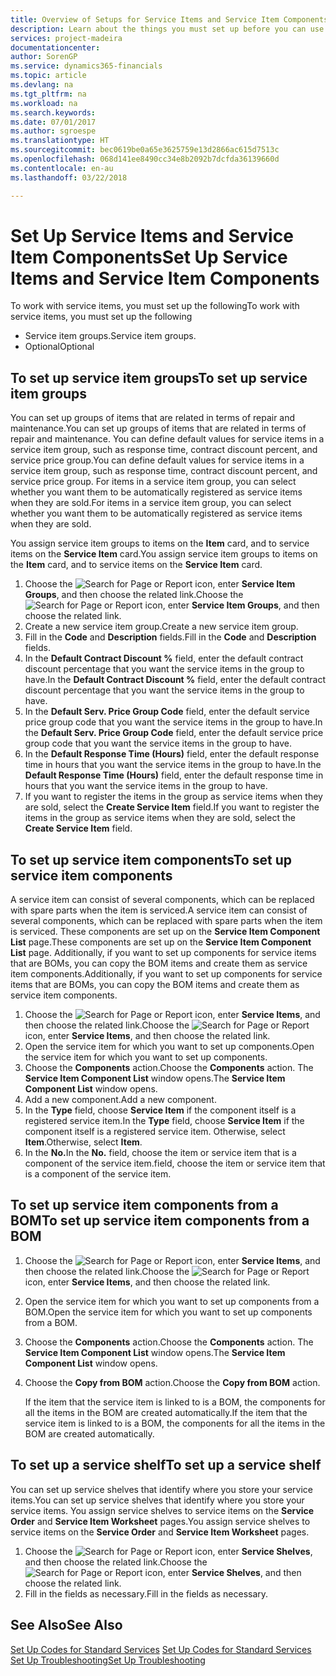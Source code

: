 ```yaml
---
title: Overview of Setups for Service Items and Service Item Components | Microsoft Docs
description: Learn about the things you must set up before you can use service items, including default values such as response time, contract discount percent, and service price group.
services: project-madeira
documentationcenter: 
author: SorenGP
ms.service: dynamics365-financials
ms.topic: article
ms.devlang: na
ms.tgt_pltfrm: na
ms.workload: na
ms.search.keywords: 
ms.date: 07/01/2017
ms.author: sgroespe
ms.translationtype: HT
ms.sourcegitcommit: bec0619be0a65e3625759e13d2866ac615d7513c
ms.openlocfilehash: 068d141ee8490cc34e8b2092b7dcfda36139660d
ms.contentlocale: en-au
ms.lasthandoff: 03/22/2018

---
```

# <a name="set-up-service-items-and-service-item-components"></a><span data-ttu-id="9c2dc-103">Set Up Service Items and Service Item Components</span><span class="sxs-lookup"><span data-stu-id="9c2dc-103">Set Up Service Items and Service Item Components</span></span>
<span data-ttu-id="9c2dc-104">To work with service items, you must set up the following</span><span class="sxs-lookup"><span data-stu-id="9c2dc-104">To work with service items, you must set up the following</span></span>

* <span data-ttu-id="9c2dc-105">Service item groups.</span><span class="sxs-lookup"><span data-stu-id="9c2dc-105">Service item groups.</span></span> 
* <span data-ttu-id="9c2dc-106">Optional</span><span class="sxs-lookup"><span data-stu-id="9c2dc-106">Optional</span></span>

## <a name="to-set-up-service-item-groups"></a><span data-ttu-id="9c2dc-107">To set up service item groups</span><span class="sxs-lookup"><span data-stu-id="9c2dc-107">To set up service item groups</span></span>
<span data-ttu-id="9c2dc-108">You can set up groups of items that are related in terms of repair and maintenance.</span><span class="sxs-lookup"><span data-stu-id="9c2dc-108">You can set up groups of items that are related in terms of repair and maintenance.</span></span> <span data-ttu-id="9c2dc-109">You can define default values for service items in a service item group, such as response time, contract discount percent, and service price group.</span><span class="sxs-lookup"><span data-stu-id="9c2dc-109">You can define default values for service items in a service item group, such as response time, contract discount percent, and service price group.</span></span> <span data-ttu-id="9c2dc-110">For items in a service item group, you can select whether you want them to be automatically registered as service items when they are sold.</span><span class="sxs-lookup"><span data-stu-id="9c2dc-110">For items in a service item group, you can select whether you want them to be automatically registered as service items when they are sold.</span></span>  
  
<span data-ttu-id="9c2dc-111">You assign service item groups to items on the **Item** card, and to service items on the **Service Item** card.</span><span class="sxs-lookup"><span data-stu-id="9c2dc-111">You assign service item groups to items on the **Item** card, and to service items on the **Service Item** card.</span></span>  
  
1. <span data-ttu-id="9c2dc-112">Choose the ![Search for Page or Report](media/ui-search/search_small.png "Search for Page or Report icon") icon, enter **Service Item Groups**, and then choose the related link.</span><span class="sxs-lookup"><span data-stu-id="9c2dc-112">Choose the ![Search for Page or Report](media/ui-search/search_small.png "Search for Page or Report icon") icon, enter **Service Item Groups**, and then choose the related link.</span></span>  
2. <span data-ttu-id="9c2dc-113">Create a new service item group.</span><span class="sxs-lookup"><span data-stu-id="9c2dc-113">Create a new service item group.</span></span>  
3. <span data-ttu-id="9c2dc-114">Fill in the **Code** and **Description** fields.</span><span class="sxs-lookup"><span data-stu-id="9c2dc-114">Fill in the **Code** and **Description** fields.</span></span>  
4. <span data-ttu-id="9c2dc-115">In the **Default Contract Discount %** field, enter the default contract discount percentage that you want the service items in the group to have.</span><span class="sxs-lookup"><span data-stu-id="9c2dc-115">In the **Default Contract Discount %** field, enter the default contract discount percentage that you want the service items in the group to have.</span></span>  
5. <span data-ttu-id="9c2dc-116">In the **Default Serv. Price Group Code** field, enter the default service price group code that you want the service items in the group to have.</span><span class="sxs-lookup"><span data-stu-id="9c2dc-116">In the **Default Serv. Price Group Code** field, enter the default service price group code that you want the service items in the group to have.</span></span>  
6. <span data-ttu-id="9c2dc-117">In the **Default Response Time (Hours)** field, enter the default response time in hours that you want the service items in the group to have.</span><span class="sxs-lookup"><span data-stu-id="9c2dc-117">In the **Default Response Time (Hours)** field, enter the default response time in hours that you want the service items in the group to have.</span></span>  
7. <span data-ttu-id="9c2dc-118">If you want to register the items in the group as service items when they are sold, select the **Create Service Item** field.</span><span class="sxs-lookup"><span data-stu-id="9c2dc-118">If you want to register the items in the group as service items when they are sold, select the **Create Service Item** field.</span></span>  

## <a name="to-set-up-service-item-components"></a><span data-ttu-id="9c2dc-119">To set up service item components</span><span class="sxs-lookup"><span data-stu-id="9c2dc-119">To set up service item components</span></span>
<span data-ttu-id="9c2dc-120">A service item can consist of several components, which can be replaced with spare parts when the item is serviced.</span><span class="sxs-lookup"><span data-stu-id="9c2dc-120">A service item can consist of several components, which can be replaced with spare parts when the item is serviced.</span></span> <span data-ttu-id="9c2dc-121">These components are set up on the **Service Item Component List** page.</span><span class="sxs-lookup"><span data-stu-id="9c2dc-121">These components are set up on the **Service Item Component List** page.</span></span> <span data-ttu-id="9c2dc-122">Additionally, if you want to set up components for service items that are BOMs, you can copy the BOM items and create them as service item components.</span><span class="sxs-lookup"><span data-stu-id="9c2dc-122">Additionally, if you want to set up components for service items that are BOMs, you can copy the BOM items and create them as service item components.</span></span> 
  
1. <span data-ttu-id="9c2dc-123">Choose the ![Search for Page or Report](media/ui-search/search_small.png "Search for Page or Report icon") icon, enter **Service Items**, and then choose the related link.</span><span class="sxs-lookup"><span data-stu-id="9c2dc-123">Choose the ![Search for Page or Report](media/ui-search/search_small.png "Search for Page or Report icon") icon, enter **Service Items**, and then choose the related link.</span></span> 
2. <span data-ttu-id="9c2dc-124">Open the service item for which you want to set up components.</span><span class="sxs-lookup"><span data-stu-id="9c2dc-124">Open the service item for which you want to set up components.</span></span>  
3. <span data-ttu-id="9c2dc-125">Choose the **Components** action.</span><span class="sxs-lookup"><span data-stu-id="9c2dc-125">Choose the **Components** action.</span></span> <span data-ttu-id="9c2dc-126">The **Service Item Component List** window opens.</span><span class="sxs-lookup"><span data-stu-id="9c2dc-126">The **Service Item Component List** window opens.</span></span>  
4. <span data-ttu-id="9c2dc-127">Add a new component.</span><span class="sxs-lookup"><span data-stu-id="9c2dc-127">Add a new component.</span></span>  
5. <span data-ttu-id="9c2dc-128">In the **Type** field, choose **Service Item** if the component itself is a registered service item.</span><span class="sxs-lookup"><span data-stu-id="9c2dc-128">In the **Type** field, choose **Service Item** if the component itself is a registered service item.</span></span> <span data-ttu-id="9c2dc-129">Otherwise, select **Item**.</span><span class="sxs-lookup"><span data-stu-id="9c2dc-129">Otherwise, select **Item**.</span></span>  
6. <span data-ttu-id="9c2dc-130">In the **No.**</span><span class="sxs-lookup"><span data-stu-id="9c2dc-130">In the **No.**</span></span> <span data-ttu-id="9c2dc-131">field, choose the item or service item that is a component of the service item.</span><span class="sxs-lookup"><span data-stu-id="9c2dc-131">field, choose the item or service item that is a component of the service item.</span></span>  

## <a name="to-set-up-service-item-components-from-a-bom"></a><span data-ttu-id="9c2dc-132">To set up service item components from a BOM</span><span class="sxs-lookup"><span data-stu-id="9c2dc-132">To set up service item components from a BOM</span></span>
1.  <span data-ttu-id="9c2dc-133">Choose the ![Search for Page or Report](media/ui-search/search_small.png "Search for Page or Report icon") icon, enter **Service Items**, and then choose the related link.</span><span class="sxs-lookup"><span data-stu-id="9c2dc-133">Choose the ![Search for Page or Report](media/ui-search/search_small.png "Search for Page or Report icon") icon, enter **Service Items**, and then choose the related link.</span></span>  
2. <span data-ttu-id="9c2dc-134">Open the service item for which you want to set up components from a BOM.</span><span class="sxs-lookup"><span data-stu-id="9c2dc-134">Open the service item for which you want to set up components from a BOM.</span></span>  
3. <span data-ttu-id="9c2dc-135">Choose the **Components** action.</span><span class="sxs-lookup"><span data-stu-id="9c2dc-135">Choose the **Components** action.</span></span> <span data-ttu-id="9c2dc-136">The **Service Item Component List** window opens.</span><span class="sxs-lookup"><span data-stu-id="9c2dc-136">The **Service Item Component List** window opens.</span></span>  
4. <span data-ttu-id="9c2dc-137">Choose the **Copy from BOM** action.</span><span class="sxs-lookup"><span data-stu-id="9c2dc-137">Choose the **Copy from BOM** action.</span></span>  
  
    <span data-ttu-id="9c2dc-138">If the item that the service item is linked to is a BOM, the components for all the items in the BOM are created automatically.</span><span class="sxs-lookup"><span data-stu-id="9c2dc-138">If the item that the service item is linked to is a BOM, the components for all the items in the BOM are created automatically.</span></span>  

## <a name="to-set-up-a-service-shelf"></a><span data-ttu-id="9c2dc-139">To set up a service shelf</span><span class="sxs-lookup"><span data-stu-id="9c2dc-139">To set up a service shelf</span></span>
<span data-ttu-id="9c2dc-140">You can set up service shelves that identify where you store your service items.</span><span class="sxs-lookup"><span data-stu-id="9c2dc-140">You can set up service shelves that identify where you store your service items.</span></span> <span data-ttu-id="9c2dc-141">You assign service shelves to service items on the **Service Order** and **Service Item Worksheet** pages.</span><span class="sxs-lookup"><span data-stu-id="9c2dc-141">You assign service shelves to service items on the **Service Order** and **Service Item Worksheet** pages.</span></span>  
  
1. <span data-ttu-id="9c2dc-142">Choose the ![Search for Page or Report](media/ui-search/search_small.png "Search for Page or Report icon") icon, enter **Service Shelves**, and then choose the related link.</span><span class="sxs-lookup"><span data-stu-id="9c2dc-142">Choose the ![Search for Page or Report](media/ui-search/search_small.png "Search for Page or Report icon") icon, enter **Service Shelves**, and then choose the related link.</span></span>
2. <span data-ttu-id="9c2dc-143">Fill in the fields as necessary.</span><span class="sxs-lookup"><span data-stu-id="9c2dc-143">Fill in the fields as necessary.</span></span>

## <a name="see-also"></a><span data-ttu-id="9c2dc-144">See Also</span><span class="sxs-lookup"><span data-stu-id="9c2dc-144">See Also</span></span>
<span data-ttu-id="9c2dc-145">[Set Up Codes for Standard Services](service-how-setup-service-coding.md) </span><span class="sxs-lookup"><span data-stu-id="9c2dc-145">[Set Up Codes for Standard Services](service-how-setup-service-coding.md) </span></span>  
[<span data-ttu-id="9c2dc-146">Set Up Troubleshooting</span><span class="sxs-lookup"><span data-stu-id="9c2dc-146">Set Up Troubleshooting</span></span>](service-how-setup-troubleshooting.md)
